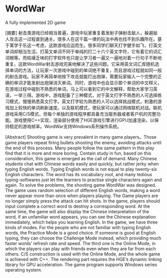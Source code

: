 WordWar
=======

A fully implemented 2D game

[摘要]  射击类游戏已经相当普遍，游戏中玩家重复着发射子弹射击敌人，躲避敌人攻击这一过程直到通关。很多人在这千篇一律的玩法中再也找不到乐趣所在。基于寓学于乐这一考虑，这款游戏应运而生。很多同学们聊天打字健手如飞，打英文单词却相当生涩。打英文单词不同于单纯的打二十六个英文字符，它有着它的词汇词根等。而枯燥乏味的打字软件也只是让学习者一遍又一遍地对着一行句子不断地重复。这款WordWar射击游戏完美地解决了这些问题。它采用英文词汇库随机选择单词的方法，让玩家一次游戏中碰到的单词绝不重复，而且游戏过程就如同一般的射击游戏。玩家不再简单地按下攻击就能打出炮弹，需要玩家输入一个完整的正确的单词才能发射出炮弹消灭单词。同时，游戏中也会显示那个单词的中文释义，在游戏过程中碰到不熟悉的单词，马上可以看到它的中文解释，帮助大家学习英语，一举三得。游戏中，游戏配备了三种模式，对于英文打字不熟悉的人可选择练习模式，慢慢熟悉英文打字。英文打字较为熟悉的人可以选择挑战模式，刺激的游戏加上较快的单词刷新速度。以及联机模式，使玩家可以通过网络联机对战。联机游戏采用C/S模式，但每个单独的游戏程序都具备充当服务器或者客户机的完整功能。游戏使用C++实现，渲染部分使用了HGE游戏引擎进行GPU加速渲染，以保持稳定的游戏帧率。WordWar支持Windows系列操作系统。

[Abstract]  Shooting game is very prevalent in many game players。Those game players repeat firing bullets shooting the enemy, avoiding attacks until the end of this process. Many people follow the same pattern in this play find that it is more and more boring. Contain study in fun, based on this consideration, this game is emerged as the call of demand. Many Chinese students chat with Chinese words easily and quickly, but rather jerky when typing English words. Typing English words is not equal to play twenty-six English characters. The word has its vocabulary root, and many tedious typing-softwares just let the learners to practise single characters again and again. To solve the problems, the shooting game WordWar was designed. The game uses random selection of different English words, making a word never appear more than once when players playing. The Game players are no longer simply press the attack can hit shots. In the game, players should input complete a correct word to destroy a corresponding word. At the same time, the game will also display the Chinese interpretation of the word, if an unfamiliar word appears, you can see the Chinese explanation immediately, which helps you learning English. In the game, we have three kinds of modes. For the people who are not familiar with typing English words, the Practice Mode is a good choice. If someone is good at English typing, they can choose the Challenge Mode instead, which providing much faster words’ refresh rate and speed. The third one is the Online Mode, in which the players can play with friends even when they are far from each others. C/S construction is used with the Online Mode, and the whole game is achieved with C++. The rendering part requires the HGE’s dynamic linking library for GPU acceleration. The game program supports Windows series operating system.
